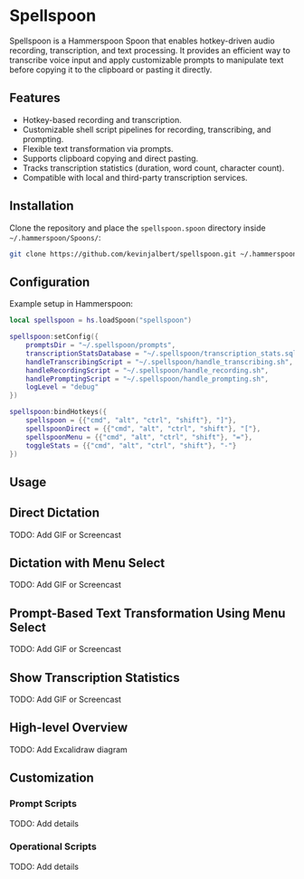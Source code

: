 # Spellspoon

Spellspoon is a Hammerspoon Spoon that enables hotkey-driven audio recording, transcription, and text processing. It
provides an efficient way to transcribe voice input and apply customizable prompts to manipulate text before copying it
to the clipboard or pasting it directly.

## Features

- Hotkey-based recording and transcription.
- Customizable shell script pipelines for recording, transcribing, and prompting.
- Flexible text transformation via prompts.
- Supports clipboard copying and direct pasting.
- Tracks transcription statistics (duration, word count, character count).
- Compatible with local and third-party transcription services.

## Installation

Clone the repository and place the `spellspoon.spoon` directory inside `~/.hammerspoon/Spoons/`:

```sh
git clone https://github.com/kevinjalbert/spellspoon.git ~/.hammerspoon/Spoons/spellspoon.spoon
```

## Configuration

Example setup in Hammerspoon:

```lua
local spellspoon = hs.loadSpoon("spellspoon")

spellspoon:setConfig({
    promptsDir = "~/.spellspoon/prompts",
    transcriptionStatsDatabase = "~/.spellspoon/transcription_stats.sqlite",
    handleTranscribingScript = "~/.spellspoon/handle_transcribing.sh",
    handleRecordingScript = "~/.spellspoon/handle_recording.sh",
    handlePromptingScript = "~/.spellspoon/handle_prompting.sh",
    logLevel = "debug"
})

spellspoon:bindHotkeys({
    spellspoon = {{"cmd", "alt", "ctrl", "shift"}, "]"},
    spellspoonDirect = {{"cmd", "alt", "ctrl", "shift"}, "["},
    spellspoonMenu = {{"cmd", "alt", "ctrl", "shift"}, "="},
    toggleStats = {{"cmd", "alt", "ctrl", "shift"}, "-"}
})
```

## Usage

## Direct Dictation

TODO: Add GIF or Screencast

## Dictation with Menu Select

TODO: Add GIF or Screencast

## Prompt-Based Text Transformation Using Menu Select

TODO: Add GIF or Screencast

## Show Transcription Statistics

TODO: Add GIF or Screencast

## High-level Overview

TODO: Add Excalidraw diagram

## Customization

### Prompt Scripts

TODO: Add details

### Operational Scripts

TODO: Add details
